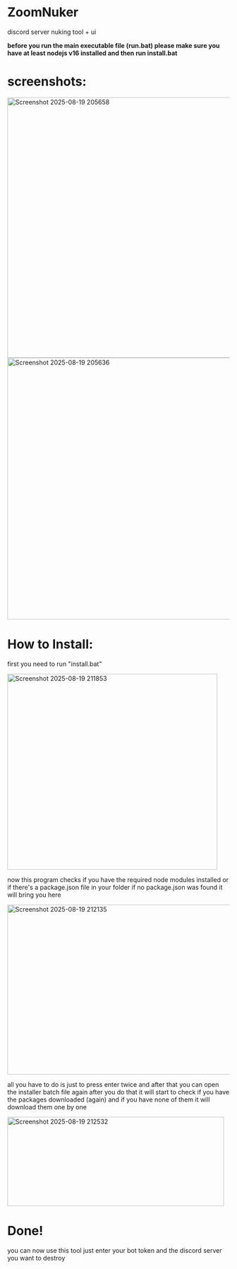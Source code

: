 # ZoomNuker
discord server nuking tool + ui


**before you run the main executable file (run.bat) please make sure you have at least nodejs v16 installed and then run install.bat**

# screenshots:
<img width="1181" height="590" alt="Screenshot 2025-08-19 205658" src="https://github.com/user-attachments/assets/7a6c9db5-50a1-4f27-97dd-fdd11fd13d63" />
<img width="1182" height="593" alt="Screenshot 2025-08-19 205636" src="https://github.com/user-attachments/assets/07bc4433-9542-4132-9b6e-15988aa7ecff" />


# How to Install:

first you need to run "install.bat"

<img width="476" height="444" alt="Screenshot 2025-08-19 211853" src="https://github.com/user-attachments/assets/525cd6b6-5b9e-4dbc-b833-e4391cb935a4" />

now this program checks if you have the required node modules installed or if there's a package.json file in your folder
if no package.json was found it will bring you here

<img width="608" height="385" alt="Screenshot 2025-08-19 212135" src="https://github.com/user-attachments/assets/d0fa6d71-62a6-4134-863d-1b968aabdef0" />

all you have to do is just to press enter twice and after that you can open the installer batch file again
after you do that it will start to check if you have the packages downloaded (again)
and if you have none of them it will download them one by one

<img width="491" height="202" alt="Screenshot 2025-08-19 212532" src="https://github.com/user-attachments/assets/51db6529-c327-4df1-a958-fd9972f4424a" />


# Done!
you can now use this tool just enter your bot token and the discord server you want to destroy
